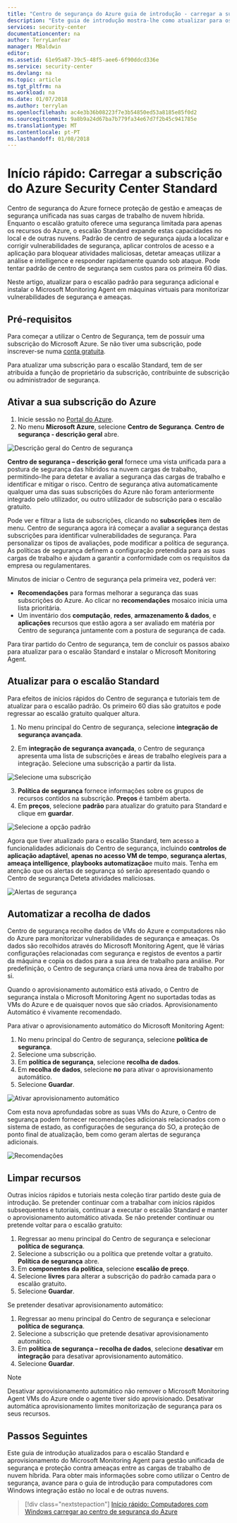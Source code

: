 ```yaml
---
title: "Centro de segurança do Azure guia de introdução - carregar a subscrição do Azure Security Center Standard | Microsoft Docs"
description: "Este guia de introdução mostra-lhe como atualizar para os escalão de preço Standard do Centro de segurança para segurança adicional."
services: security-center
documentationcenter: na
author: TerryLanfear
manager: MBaldwin
editor: 
ms.assetid: 61e95a87-39c5-48f5-aee6-6f90ddcd336e
ms.service: security-center
ms.devlang: na
ms.topic: article
ms.tgt_pltfrm: na
ms.workload: na
ms.date: 01/07/2018
ms.author: terrylan
ms.openlocfilehash: ac4e3b36b08223f7e3b54850ed53a8185e85f0d2
ms.sourcegitcommit: 9a8b9a24d67ba7b779fa34e67d7f2b45c941785e
ms.translationtype: MT
ms.contentlocale: pt-PT
ms.lasthandoff: 01/08/2018
---
```

# <a name="quickstart-onboard-your-azure-subscription-to-security-center-standard"></a>Início rápido: Carregar a subscrição do Azure Security Center Standard
Centro de segurança do Azure fornece proteção de gestão e ameaças de segurança unificada nas suas cargas de trabalho de nuvem híbrida. Enquanto o escalão gratuito oferece uma segurança limitada para apenas os recursos do Azure, o escalão Standard expande estas capacidades no local e de outras nuvens. Padrão de centro de segurança ajuda a localizar e corrigir vulnerabilidades de segurança, aplicar controlos de acesso e a aplicação para bloquear atividades maliciosas, detetar ameaças utilizar a análise e intelligence e responder rapidamente quando sob ataque. Pode tentar padrão de centro de segurança sem custos para os primeira 60 dias.

Neste artigo, atualizar para o escalão padrão para segurança adicional e instalar o Microsoft Monitoring Agent em máquinas virtuais para monitorizar vulnerabilidades de segurança e ameaças.

## <a name="prerequisites"></a>Pré-requisitos
Para começar a utilizar o Centro de Segurança, tem de possuir uma subscrição do Microsoft Azure. Se não tiver uma subscrição, pode inscrever-se numa [conta gratuita](https://azure.microsoft.com/pricing/free-trial/).

Para atualizar uma subscrição para o escalão Standard, tem de ser atribuída a função de proprietário da subscrição, contribuinte de subscrição ou administrador de segurança.

## <a name="enable-your-azure-subscription"></a>Ativar a sua subscrição do Azure

1. Inicie sessão no [Portal do Azure](https://azure.microsoft.com/features/azure-portal/).
2. No menu **Microsoft Azure**, selecione **Centro de Segurança**. **Centro de segurança - descrição geral** abre.

 ![Descrição geral do Centro de segurança][2]

**Centro de segurança – descrição geral** fornece uma vista unificada para a postura de segurança das híbridos na nuvem cargas de trabalho, permitindo-lhe para detetar e avaliar a segurança das cargas de trabalho e identificar e mitigar o risco. Centro de segurança ativa automaticamente qualquer uma das suas subscrições do Azure não foram anteriormente integrado pelo utilizador, ou outro utilizador de subscrição para o escalão gratuito.

Pode ver e filtrar a lista de subscrições, clicando no **subscrições** item de menu. Centro de segurança agora irá começar a avaliar a segurança destas subscrições para identificar vulnerabilidades de segurança. Para personalizar os tipos de avaliações, pode modificar a política de segurança. As políticas de segurança definem a configuração pretendida para as suas cargas de trabalho e ajudam a garantir a conformidade com os requisitos da empresa ou regulamentares.

Minutos de iniciar o Centro de segurança pela primeira vez, poderá ver:

- **Recomendações** para formas melhorar a segurança das suas subscrições do Azure. Ao clicar no **recomendações** mosaico inicia uma lista prioritária.
- Um inventário dos **computação**, **redes**, **armazenamento & dados**, e **aplicações** recursos que estão agora a ser avaliado em matéria por Centro de segurança juntamente com a postura de segurança de cada.

Para tirar partido do Centro de segurança, tem de concluir os passos abaixo para atualizar para o escalão Standard e instalar o Microsoft Monitoring Agent.

## <a name="upgrade-to-the-standard-tier"></a>Atualizar para o escalão Standard
Para efeitos de inícios rápidos do Centro de segurança e tutoriais tem de atualizar para o escalão padrão. Os primeiro 60 dias são gratuitos e pode regressar ao escalão gratuito qualquer altura.

1. No menu principal do Centro de segurança, selecione **integração de segurança avançada**.

2. Em **integração de segurança avançada**, o Centro de segurança apresenta uma lista de subscrições e áreas de trabalho elegíveis para a integração. Selecione uma subscrição a partir da lista.

  ![Selecione uma subscrição][4]

3. **Política de segurança** fornece informações sobre os grupos de recursos contidos na subscrição. **Preços** é também aberta.
4. Em **preços**, selecione **padrão** para atualizar do gratuito para Standard e clique em **guardar**.

  ![Selecione a opção padrão][5]

Agora que tiver atualizado para o escalão Standard, tem acesso a funcionalidades adicionais do Centro de segurança, incluindo **controlos de aplicação adaptável**, **apenas no acesso VM de tempo**, **segurança alertas**, **ameaça intelligence**, **playbooks automatização**e muito mais. Tenha em atenção que os alertas de segurança só serão apresentado quando o Centro de segurança Deteta atividades maliciosas.

  ![Alertas de segurança][7]

## <a name="automate-data-collection"></a>Automatizar a recolha de dados
Centro de segurança recolhe dados de VMs do Azure e computadores não do Azure para monitorizar vulnerabilidades de segurança e ameaças. Os dados são recolhidos através do Microsoft Monitoring Agent, que lê várias configurações relacionadas com segurança e registos de eventos a partir da máquina e copia os dados para a sua área de trabalho para análise. Por predefinição, o Centro de segurança criará uma nova área de trabalho por si.

Quando o aprovisionamento automático está ativado, o Centro de segurança instala o Microsoft Monitoring Agent no suportadas todas as VMs do Azure e de quaisquer novos que são criados. Aprovisionamento Automático é vivamente recomendado.

Para ativar o aprovisionamento automático do Microsoft Monitoring Agent:

1. No menu principal do Centro de segurança, selecione **política de segurança**.
2. Selecione uma subscrição.
3. Em **política de segurança**, selecione **recolha de dados**.
4. Em **recolha de dados**, selecione **no** para ativar o aprovisionamento automático.
5. Selecione **Guardar**.

  ![Ativar aprovisionamento automático][6]

Com esta nova aprofundadas sobre as suas VMs do Azure, o Centro de segurança podem fornecer recomendações adicionais relacionados com o sistema de estado, as configurações de segurança do SO, a proteção de ponto final de atualização, bem como geram alertas de segurança adicionais.

  ![Recomendações][8]

## <a name="clean-up-resources"></a>Limpar recursos
Outras inícios rápidos e tutoriais nesta coleção tirar partido deste guia de introdução. Se pretender continuar com a trabalhar com inícios rápidos subsequentes e tutoriais, continuar a executar o escalão Standard e manter o aprovisionamento automático ativada. Se não pretender continuar ou pretende voltar para o escalão gratuito:

1. Regressar ao menu principal do Centro de segurança e selecionar **política de segurança**.
2. Selecione a subscrição ou a política que pretende voltar a gratuito. **Política de segurança** abre.
3. Em **componentes da política**, selecione **escalão de preço**.
4. Selecione **livres** para alterar a subscrição do padrão camada para o escalão gratuito.
5. Selecione **Guardar**.

Se pretender desativar aprovisionamento automático:

1. Regressar ao menu principal do Centro de segurança e selecionar **política de segurança**.
2. Selecione a subscrição que pretende desativar aprovisionamento automático.
3. Em **política de segurança – recolha de dados**, selecione **desativar** em **integração** para desativar aprovisionamento automático.
4. Selecione **Guardar**.

>[!NOTE]
> Desativar aprovisionamento automático não remover o Microsoft Monitoring Agent VMs do Azure onde o agente tiver sido aprovisionado. Desativar automática aprovisionamento limites monitorização de segurança para os seus recursos.
>

## <a name="next-steps"></a>Passos Seguintes
Este guia de introdução atualizados para o escalão Standard e aprovisionamento do Microsoft Monitoring Agent para gestão unificada de segurança e proteção contra ameaças entre as cargas de trabalho de nuvem híbrida. Para obter mais informações sobre como utilizar o Centro de segurança, avance para o guia de introdução para computadores com Windows integração estão no local e de outras nuvens.

> [!div class="nextstepaction"]
> [Início rápido: Computadores com Windows carregar ao centro de segurança do Azure](quick-onboard-windows-computer.md)

<!--Image references-->
[2]: ./media/security-center-get-started/overview.png
[4]: ./media/security-center-get-started/onboarding.png
[5]: ./media/security-center-get-started/pricing.png
[6]: ./media/security-center-get-started/enable-automatic-provisioning.png
[7]: ./media/security-center-get-started/security-alerts.png
[8]: ./media/security-center-get-started/recommendations.png
